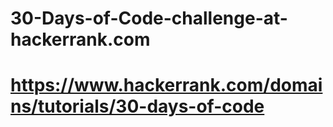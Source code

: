 # 30-Days-of-Code-challenge-at-hackerrank.com
# https://www.hackerrank.com/domains/tutorials/30-days-of-code
